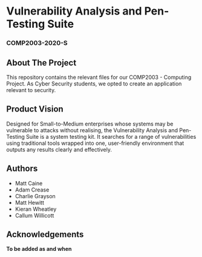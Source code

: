 # Vulnerability Analysis and Pen-Testing Suite #
### COMP2003-2020-S ###

## About The Project ##
This repository contains the relevant files for our COMP2003 - Computing Project. As Cyber Security students, we opted to create an application relevant to security.

## Product Vision ##
Designed for Small-to-Medium enterprises whose systems may be vulnerable to attacks without realising, the Vulnerability Analysis and Pen-Testing Suite is a system testing kit. It searches for a range of vulnerabilities using traditional tools wrapped into one, user-friendly environment that outputs any results clearly and effectively.
## Authors ##
* Matt Caine
* Adam Crease
* Charlie Grayson
* Matt Hewitt
* Kieran Wheatley
* Callum Willicott

## Acknowledgements ##
**To be added as and when**
